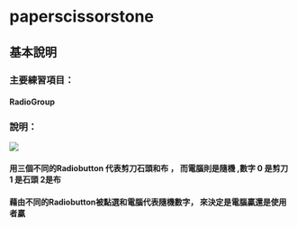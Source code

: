 # paperscissorstone

## 基本說明

### 主要練習項目：
#### RadioGroup

### 說明：
![](https://i.imgur.com/RbgpX6A.png)

#### 用三個不同的Radiobutton 代表剪刀石頭和布 ， 而電腦則是隨機 ,數字  0 是剪刀  1 是石頭  2是布
####  藉由不同的Radiobutton被點選和電腦代表隨機數字， 來決定是電腦贏還是使用者贏


      
     
     
